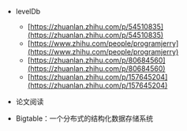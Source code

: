 
- levelDb
  - [https://zhuanlan.zhihu.com/p/54510835](https://zhuanlan.zhihu.com/p/54510835)
  - [https://www.zhihu.com/people/programjerry](https://www.zhihu.com/people/programjerry)
  - [https://zhuanlan.zhihu.com/p/80684560](https://zhuanlan.zhihu.com/p/80684560)
  - [https://zhuanlan.zhihu.com/p/157645204](https://zhuanlan.zhihu.com/p/157645204)

- 论文阅读
 - Bigtable：一个分布式的结构化数据存储系统
